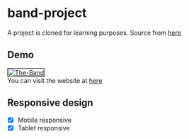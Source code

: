 # band-project
A project is cloned for learning purposes. Source from <a href="https://www.w3schools.com/w3css/tryw3css_templates_band.htm">here</a>

## Demo
<a href="https://ibb.co/Hdz3RmB"><img src="https://i.ibb.co/74WLB7j/The-Band.png" alt="The-Band" border="1"></a> <br>
You can visit the website at <a href="https://huydgd.github.io/band-project/">here</a>

## Responsive design
- [x] Mobile responsive
- [x] Tablet responsive
